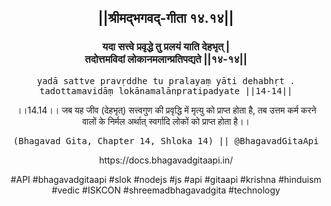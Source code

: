 <center><h2>||श्रीमद्‍भगवद्‍-गीता १४.१४||</h2>
<h3>यदा सत्त्वे प्रवृद्धे तु प्रलयं याति देहभृत् |<br/>तदोत्तमविदां लोकानमलान्प्रतिपद्यते ||१४-१४||</h3>
<pre>yadā sattve pravṛddhe tu pralayaṃ yāti dehabhṛt .<br/>tadottamavidāṃ lokānamalānpratipadyate ||14-14||</pre>
<p>।।14.14।। जब यह जीव (देहभृत्) सत्त्वगुण की प्रवृद्धि में मृत्यु को प्राप्त होता है, तब उत्तम कर्म करने वालों के निर्मल अर्थात् स्वर्गादि लोकों को प्राप्त होता है।।</p>
<pre>(Bhagavad Gita, Chapter 14, Shloka 14) || @BhagavadGitaApi</pre><p>https://docs.bhagavadgitaapi.in/</p><p>#API #bhagavadgitaapi #slok #nodejs #js #api #gitaapi #krishna #hinduism #vedic #ISKCON #shreemadbhagavadgita #technology</p></center>